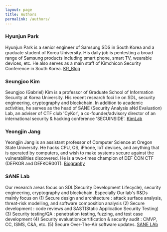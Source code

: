 ```yaml
---
layout: page
title: Authors
permalink: /authors/
---
```


### Hyunjun Park
Hyunjun Park is a senior engineer of Samsung SDS in South Korea and a graduate student of Korea University. His daily job is pentesting a broad range of Samsung products including smart phone, smart TV, wearable devices, etc. He also serves as a main staff of Kimchicon Security Conference in South Korea. [KR_Blog](http://noplanlife.com)

### Seungjoo Kim
Seungjoo (Gabriel) Kim is a professor of Graduate School of Information Security at Korea University. His recent research foci lie on SDL, security engineering, cryptography and blockchain. In addition to academic activities, he serves as the head of SANE (Security Analysis aNd Evaluation) Lab, an adviser of CTF club 'CyKor', a co-founder/advisory director of an international security & hacking conference 'SECUINSIDE'. [KimLab](https://sites.google.com/site/proxyskim/)


### Yeongjin Jang
Yeongjin Jang is an assistant professor of Computer Science at Oregon State University. He hacks CPU, OS, iPhone, IoT devices, and anything that is operated by computers, and wish to make systems secure against the vulnerabilities discovered. He is a two-times champion of DEF CON CTF (DEFKOR and DEFKOR00T). [Biography](https://eecs.oregonstate.edu/people/jang-yeongjin)

### SANE Lab
Our research areas focus on SDL(Security Development Lifecycle), security engineering, cryptography and blockchain. 
Especially Our lab's R&Ds mainly focus on (1) Secure design and architecture : attack surface analysis, threat-risk modelling, and software composition analysis (2) Secure development : code reviews and SAST(Static Application Security Testing) (3) Security testing/QA : penetration testing, fuzzing, and test case development (4) Security evaluation/certification & security audit : CMVP, CC, ISMS, C&A, etc. (5) Secure Over-The-Air software updates. [SANE LAb](http://sane.korea.ac.kr)